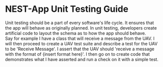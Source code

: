 # NEST-App Unit Testing Guide

Unit testing should be a part of every software's life cycle.
It ensures that the app will behave as originally planned. 
In unit testing, developers create artificial code to layout the 
schema as to how the app should behave.  
Say for example I have a class that will receive a message from the 
UAV. I will then proceed to create a UAV test suite and describe a test 
for the UAV to be 'Receive Message'. I assert that the UAV should 'receive 
a message with the format of {insert format here}'. I then go on to create
code that demonstrates what I have asserted and run a check on it with a 
simple test.
